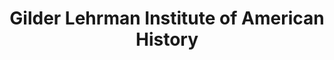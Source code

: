 ---
layout: repo
title: "Gilder Lehrman Institute of American History"
id: 21732
permalink: repos/21732/
---
